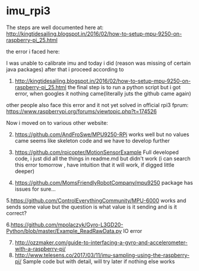 # imu_rpi3

The steps are well documented here at: http://kingtidesailing.blogspot.in/2016/02/how-to-setup-mpu-9250-on-raspberry-pi_25.html

the error i faced here:

I was unable to calibrate imu and today i did (reason was missing of certain java packages)
after that i proceed according to 
1. http://kingtidesailing.blogspot.in/2016/02/how-to-setup-mpu-9250-on-raspberry-pi_25.html
the final step is to run a python script but i got error, when googles it nothing came(literally juts the github came again)

other people also face this error and it not yet solved in official rpi3 fprum:
https://www.raspberrypi.org/forums/viewtopic.php?t=174526

Now i moved on to various other website:

  2. https://github.com/AndFroSwe/MPU9250-RPi
works well but no values came seems like skeleton code and we have to develop further

  3. https://github.com/rpicopter/MotionSensorExample
Full developed code, i just did all the things in readme.md but didn't work (i can search this error tomorrow , have intuition that it will work, if digged little deeper)

  4. https://github.com/MomsFriendlyRobotCompany/mpu9250
package has issues for sure...

 5.https://github.com/ControlEverythingCommunity/MPU-6000
works and sends some value but the question is what value is it sending and is it correct?

6.https://github.com/mpolaczyk/Gyro-L3GD20-Python/blob/master/Example_ReadRawData.py
	IO error

7. http://ozzmaker.com/guide-to-interfacing-a-gyro-and-accelerometer-with-a-raspberry-pi/
8. http://www.telesens.co/2017/03/11/imu-sampling-using-the-raspberry-pi/
	Sample code but with detail, will try later if nothing else works

